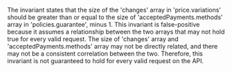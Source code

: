 The invariant states that the size of the 'changes' array in 'price.variations' should be greater than or equal to the size of 'acceptedPayments.methods' array in 'policies.guarantee', minus 1. This invariant is false-positive because it assumes a relationship between the two arrays that may not hold true for every valid request. The size of 'changes' array and 'acceptedPayments.methods' array may not be directly related, and there may not be a consistent correlation between the two. Therefore, this invariant is not guaranteed to hold for every valid request on the API.
